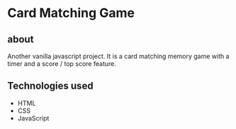 # Card Matching Game

## about
Another vanilla javascript project. It is a card matching
memory game with a timer and a score / top score feature.


## Technologies used

* HTML
* CSS
* JavaScript
